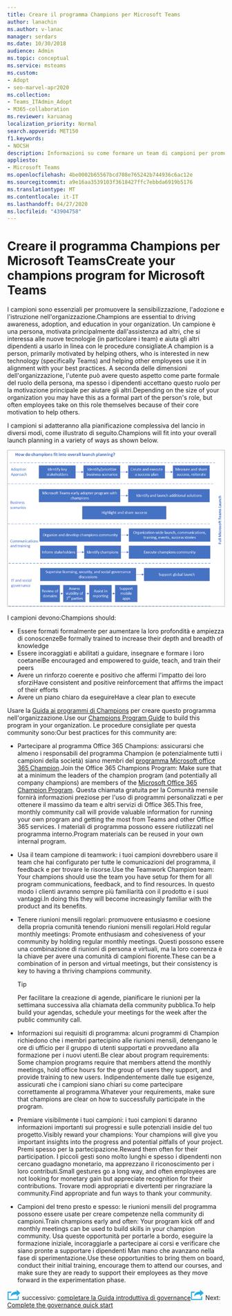 ```yaml
---
title: Creare il programma Champions per Microsoft Teams
author: lanachin
ms.author: v-lanac
manager: serdars
ms.date: 10/30/2018
audience: Admin
ms.topic: conceptual
ms.service: msteams
ms.custom:
- Adopt
- seo-marvel-apr2020
ms.collection:
- Teams_ITAdmin_Adopt
- M365-collaboration
ms.reviewer: karuanag
localization_priority: Normal
search.appverid: MET150
f1.keywords:
- NOCSH
description: Informazioni su come formare un team di campioni per promuovere l'adozione di team tramite la sensibilizzazione, l'adozione e l'istruzione nell'organizzazione.
appliesto:
- Microsoft Teams
ms.openlocfilehash: 4be0002b65567bcd708e765242b744936c6ac12e
ms.sourcegitcommit: a9e16aa3539103f3618427ffc7ebbda6919b5176
ms.translationtype: MT
ms.contentlocale: it-IT
ms.lasthandoff: 04/27/2020
ms.locfileid: "43904758"
---
```

# <a name="create-your-champions-program-for-microsoft-teams"></a><span data-ttu-id="cc035-103">Creare il programma Champions per Microsoft Teams</span><span class="sxs-lookup"><span data-stu-id="cc035-103">Create your champions program for Microsoft Teams</span></span>

<span data-ttu-id="cc035-104">I campioni sono essenziali per promuovere la sensibilizzazione, l'adozione e l'istruzione nell'organizzazione.</span><span class="sxs-lookup"><span data-stu-id="cc035-104">Champions are essential to driving awareness, adoption, and education in your organization.</span></span> <span data-ttu-id="cc035-105">Un campione è una persona, motivata principalmente dall'assistenza ad altri, che si interessa alle nuove tecnologie (in particolare i team) e aiuta gli altri dipendenti a usarlo in linea con le procedure consigliate.</span><span class="sxs-lookup"><span data-stu-id="cc035-105">A champion is a person, primarily motivated by helping others, who is interested in new technology (specifically Teams) and helping other employees use it in alignment with your best practices.</span></span> <span data-ttu-id="cc035-106">A seconda delle dimensioni dell'organizzazione, l'utente può avere questo aspetto come parte formale del ruolo della persona, ma spesso i dipendenti accettano questo ruolo per la motivazione principale per aiutare gli altri.</span><span class="sxs-lookup"><span data-stu-id="cc035-106">Depending on the size of your organization you may have this as a formal part of the person's role, but often employees take on this role themselves because of their core motivation to help others.</span></span>

<span data-ttu-id="cc035-107">I campioni si adatteranno alla pianificazione complessiva del lancio in diversi modi, come illustrato di seguito.</span><span class="sxs-lookup"><span data-stu-id="cc035-107">Champions will fit into your overall launch planning in a variety of ways as shown below.</span></span>

![Illustrazione della pianificazione dell'avvio dei campioni](media/teams-adoption-champions.png)

<span data-ttu-id="cc035-109">I campioni devono:</span><span class="sxs-lookup"><span data-stu-id="cc035-109">Champions should:</span></span>

- <span data-ttu-id="cc035-110">Essere formati formalmente per aumentare la loro profondità e ampiezza di conoscenze</span><span class="sxs-lookup"><span data-stu-id="cc035-110">Be formally trained to increase their depth and breadth of knowledge</span></span>
- <span data-ttu-id="cc035-111">Essere incoraggiati e abilitati a guidare, insegnare e formare i loro coetanei</span><span class="sxs-lookup"><span data-stu-id="cc035-111">Be encouraged and empowered to guide, teach, and train their peers</span></span>
- <span data-ttu-id="cc035-112">Avere un rinforzo coerente e positivo che affermi l'impatto dei loro sforzi</span><span class="sxs-lookup"><span data-stu-id="cc035-112">Have consistent and positive reinforcement that affirms the impact of their efforts</span></span>
- <span data-ttu-id="cc035-113">Avere un piano chiaro da eseguire</span><span class="sxs-lookup"><span data-stu-id="cc035-113">Have a clear plan to execute</span></span>

<span data-ttu-id="cc035-114">Usare la [Guida ai programmi di Champions](https://go.microsoft.com/fwlink/?linkid=854665) per creare questo programma nell'organizzazione.</span><span class="sxs-lookup"><span data-stu-id="cc035-114">Use our [Champions Program Guide](https://go.microsoft.com/fwlink/?linkid=854665) to build this program in your organization.</span></span> <span data-ttu-id="cc035-115">Le procedure consigliate per questa community sono:</span><span class="sxs-lookup"><span data-stu-id="cc035-115">Our best practices for this community are:</span></span>

- <span data-ttu-id="cc035-116">Partecipare al programma Office 365 Champions: assicurarsi che almeno i responsabili del programma Champion (e potenzialmente tutti i campioni della società) siano membri del [programma Microsoft office 365 Champion](https://aka.ms/O365Champions).</span><span class="sxs-lookup"><span data-stu-id="cc035-116">Join the Office 365 Champions Program: Make sure that at a minimum the leaders of the champion program (and potentially all company champions) are members of the [Microsoft Office 365 Champion Program](https://aka.ms/O365Champions).</span></span> <span data-ttu-id="cc035-117">Questa chiamata gratuita per la Comunità mensile fornirà informazioni preziose per l'uso di programmi personalizzati e per ottenere il massimo da team e altri servizi di Office 365.</span><span class="sxs-lookup"><span data-stu-id="cc035-117">This free, monthly community call will provide valuable information for running your own program and getting the most from Teams and other Office 365 services.</span></span> <span data-ttu-id="cc035-118">I materiali di programma possono essere riutilizzati nel programma interno.</span><span class="sxs-lookup"><span data-stu-id="cc035-118">Program materials can be reused in your own internal program.</span></span>

- <span data-ttu-id="cc035-119">Usa il team campione di teamwork: i tuoi campioni dovrebbero usare il team che hai configurato per tutte le comunicazioni del programma, il feedback e per trovare le risorse.</span><span class="sxs-lookup"><span data-stu-id="cc035-119">Use the Teamwork Champion team: Your champions should use the team you have setup for them for all program communications, feedback, and to find resources.</span></span>  <span data-ttu-id="cc035-120">In questo modo i clienti avranno sempre più familiarità con il prodotto e i suoi vantaggi.</span><span class="sxs-lookup"><span data-stu-id="cc035-120">In doing this they will become increasingly familiar with the product and its benefits.</span></span>

- <span data-ttu-id="cc035-121">Tenere riunioni mensili regolari: promuovere entusiasmo e coesione della propria comunità tenendo riunioni mensili regolari.</span><span class="sxs-lookup"><span data-stu-id="cc035-121">Hold regular monthly meetings: Promote enthusiasm and cohesiveness of your community by holding regular monthly meetings.</span></span> <span data-ttu-id="cc035-122">Questi possono essere una combinazione di riunioni di persona e virtuali, ma la loro coerenza è la chiave per avere una comunità di campioni fiorente.</span><span class="sxs-lookup"><span data-stu-id="cc035-122">These can be a combination of in person and virtual meetings, but their consistency is key to having a thriving champions community.</span></span>

    > [!TIP]
    > <span data-ttu-id="cc035-123">Per facilitare la creazione di agende, pianificare le riunioni per la settimana successiva alla chiamata della community pubblica.</span><span class="sxs-lookup"><span data-stu-id="cc035-123">To help build your agendas, schedule your meetings for the week after the public community call.</span></span> 

- <span data-ttu-id="cc035-124">Informazioni sui requisiti di programma: alcuni programmi di Champion richiedono che i membri partecipino alle riunioni mensili, detengano le ore di ufficio per il gruppo di utenti supportati e provvedano alla formazione per i nuovi utenti.</span><span class="sxs-lookup"><span data-stu-id="cc035-124">Be clear about program requirements: Some champion programs require that members attend the monthly meetings, hold office hours for the group of users they support, and provide training to new users.</span></span> <span data-ttu-id="cc035-125">Indipendentemente dalle tue esigenze, assicurati che i campioni siano chiari su come partecipare correttamente al programma.</span><span class="sxs-lookup"><span data-stu-id="cc035-125">Whatever your requirements, make sure that champions are clear on how to successfully participate in the program.</span></span>

- <span data-ttu-id="cc035-126">Premiare visibilmente i tuoi campioni: i tuoi campioni ti daranno informazioni importanti sui progressi e sulle potenziali insidie del tuo progetto.</span><span class="sxs-lookup"><span data-stu-id="cc035-126">Visibly reward your champions: Your champions will give you important insights into the progress and potential pitfalls of your project.</span></span> <span data-ttu-id="cc035-127">Premi spesso per la partecipazione.</span><span class="sxs-lookup"><span data-stu-id="cc035-127">Reward them often for their participation.</span></span> <span data-ttu-id="cc035-128">I piccoli gesti sono molto lunghi e spesso i dipendenti non cercano guadagno monetario, ma apprezzano il riconoscimento per i loro contributi.</span><span class="sxs-lookup"><span data-stu-id="cc035-128">Small gestures go a long way, and often employees are not looking for monetary gain but appreciate recognition for their contributions.</span></span> <span data-ttu-id="cc035-129">Trovare modi appropriati e divertenti per ringraziare la community.</span><span class="sxs-lookup"><span data-stu-id="cc035-129">Find appropriate and fun ways to thank your community.</span></span> 

- <span data-ttu-id="cc035-130">Campioni del treno presto e spesso: le riunioni mensili del programma possono essere usate per creare competenze nella community di campioni.</span><span class="sxs-lookup"><span data-stu-id="cc035-130">Train champions early and often: Your program kick off and monthly meetings can be used to build skills in your champion community.</span></span> <span data-ttu-id="cc035-131">Usa queste opportunità per portarle a bordo, eseguire la formazione iniziale, incoraggiarle a partecipare ai corsi e verificare che siano pronte a supportare i dipendenti Man mano che avanzano nella fase di sperimentazione.</span><span class="sxs-lookup"><span data-stu-id="cc035-131">Use these opportunities to bring them on board, conduct their initial training, encourage them to attend our courses, and make sure they are ready to support their employees as they move forward in the experimentation phase.</span></span>  

<span data-ttu-id="cc035-132">![Icona che rappresenta il passaggio](media/teams-adoption-next-icon.png) successivo: [completare la Guida introduttiva di governance](teams-adoption-governance-quick-start.md)</span><span class="sxs-lookup"><span data-stu-id="cc035-132">![An icon representing the next step](media/teams-adoption-next-icon.png) Next: [Complete the governance quick start](teams-adoption-governance-quick-start.md)</span></span>

